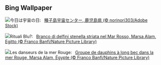 ## Bing Wallpaper
![](https://www.bing.com/th?id=OHR.SpaceDay2025_JA-JP8112086826_UHD.jpg&w=1000)今日は宇宙の日:&nbsp;&ensp;[種子島宇宙センター, 鹿児島県 (© norinori303/Adobe Stock)](https://www.bing.com/th?id=OHR.SpaceDay2025_JA-JP8112086826_UHD.jpg)
<br><br/>
![](https://www.bing.com/th?id=OHR.SpinnerDolphins_IT-IT5393623378_UHD.jpg&w=1000)Rituali Blu?:&nbsp;&ensp;[Branco di delfini stenella striata nel Mar Rosso, Marsa Alam, Egitto (© Franco Banfi/Nature Picture Library)](https://www.bing.com/th?id=OHR.SpinnerDolphins_IT-IT5393623378_UHD.jpg)
<br><br/>
![](https://www.bing.com/th?id=OHR.SpinnerDolphins_FR-FR4369584175_UHD.jpg&w=1000)Les danseurs de la mer Rouge:&nbsp;&ensp;[Groupe de dauphins à long bec dans la mer Rouge, Marsa Alam, Égypte (© Franco Banfi/Nature Picture Library)](https://www.bing.com/th?id=OHR.SpinnerDolphins_FR-FR4369584175_UHD.jpg)
<br><br/>
